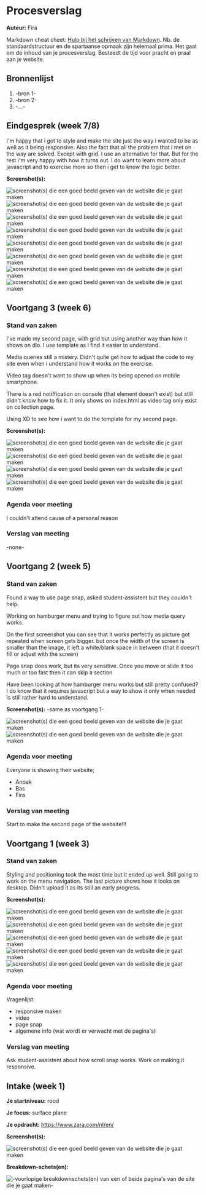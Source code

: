 # Procesverslag
**Auteur:** Fira

Markdown cheat cheet: [Hulp bij het schrijven van Markdown](https://github.com/adam-p/markdown-here/wiki/Markdown-Cheatsheet). Nb. de standaardstructuur en de spartaanse opmaak zijn helemaal prima. Het gaat om de inhoud van je procesverslag. Besteedt de tijd voor pracht en praal aan je website.



## Bronnenlijst
1. -bron 1-
2. -bron 2-
3. -...-



## Eindgesprek (week 7/8)

I'm happy that i got to style and make the site just the way i wanted to be as well as it being responsive. 
Also the fact that all the problem that i met on the way are solved. Except with grid. I use an alternative for that. 
But for the rest i'm very happy with how it turns out.
I do want to learn more about javascript and to exercise more so then i get to know the logic better.

**Screenshot(s):**

 ![screenshot(s) die een goed beeld geven van de website die je gaat maken](images/1.png)
 ![screenshot(s) die een goed beeld geven van de website die je gaat maken](images/2.png)
 ![screenshot(s) die een goed beeld geven van de website die je gaat maken](images/3.png)
 ![screenshot(s) die een goed beeld geven van de website die je gaat maken](images/4.png)
 ![screenshot(s) die een goed beeld geven van de website die je gaat maken](images/5.png)
 ![screenshot(s) die een goed beeld geven van de website die je gaat maken](images/6.png)
 ![screenshot(s) die een goed beeld geven van de website die je gaat maken](images/7.png)
 ![screenshot(s) die een goed beeld geven van de website die je gaat maken](images/8.png)
 
 

## Voortgang 3 (week 6)

 ### Stand van zaken
I've made my second page, with grid but using another way than how it shows on dlo. I use template as i find it easier to understand. 

Media queries still a mistery. Didn't quite get how to adjust the code to my site even when i understand how it works on the exercise.

Video tag doesn't want to show up when its being opened on mobile smartphone.

There is a red notiffication on console (that element doesn't exist) but still didn't know how to fix it. It only shows on index.html as video tag only exist on collection page. 

Using XD to see how i want to do the template for my second page.

 **Screenshot(s):**

 ![screenshot(s) die een goed beeld geven van de website die je gaat maken](images/v3.1.png)
 ![screenshot(s) die een goed beeld geven van de website die je gaat maken](images/v3.2.png)
 ![screenshot(s) die een goed beeld geven van de website die je gaat maken](images/v3.3.png)
 ![screenshot(s) die een goed beeld geven van de website die je gaat maken](images/v3.4.png)

 ### Agenda voor meeting
 I couldn't attend cause of a personal reason

 ### Verslag van meeting

 -none-



 ## Voortgang 2 (week 5)

 ### Stand van zaken

 Found a way to use page snap, asked student-assistent but they couldn't help.
 
 Working on hamburger menu and trying to figure out how media query works.

 On the first screenshot you can see that it works perfectly as picture got repeated when screen gets bigger. but once the width of the screen is smaller than the image, it left a white/blank space in between (that it doesn't fill or adjust with the screen)

 Page snap does work, but its very sensitive. Once you move or slide it too much or too fast then it can skip a section

 Have been looking at how hamburger menu works but still pretty confused? I do know that it requires javascript but a way to show it only when needed is still rather hard to understand.

 **Screenshot(s):**
 -same as voortgang 1-

 ![screenshot(s) die een goed beeld geven van de website die je gaat maken](images/repeat.JPG)
 ![screenshot(s) die een goed beeld geven van de website die je gaat maken](images/unresponsive.JPG)

 ### Agenda voor meeting

 Everyone is showing their website;
 - Anoek
 - Bas
 - Fira

 ### Verslag van meeting

 Start to make the second page of the website!!!



## Voortgang 1 (week 3)

### Stand van zaken

Styling and positioning took the most time but it ended up well. Still going to work on the menu navigation. The last picture shows how it looks on desktop. Didn't upload it as its still an early progress. 

**Screenshot(s):**

![screenshot(s) die een goed beeld geven van de website die je gaat maken](images/screenshot1-site.png)
![screenshot(s) die een goed beeld geven van de website die je gaat maken](images/screenshot2-site.png)
![screenshot(s) die een goed beeld geven van de website die je gaat maken](images/screenshot3-site.png)
![screenshot(s) die een goed beeld geven van de website die je gaat maken](images/screenshot4-site.png)
![screenshot(s) die een goed beeld geven van de website die je gaat maken](images/screenshotext-site.png)

### Agenda voor meeting

Vragenlijst:
- responsive maken
- video
- page snap
- algemene info (wat wordt er verwacht met de pagina's)

### Verslag van meeting

Ask student-assistent about how scroll snap works. Work on making it responsive. 

## Intake (week 1)

**Je startniveau:** rood

**Je focus:** surface plane

**Je opdracht:** https://www.zara.com/nl/en/

**Screenshot(s):**

![screenshot(s) die een goed beeld geven van de website die je gaat maken](images/screenshot-zara.png)

**Breakdown-schets(en):**

![-voorlopige breakdownschets(en) van een of beide pagina's van de site die je gaat maken-](images/schets-zara.png)
